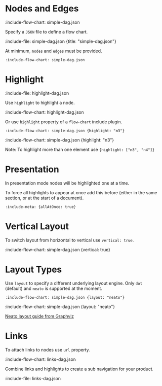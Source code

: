 # Nodes and Edges

:include-flow-chart: simple-dag.json

Specify a `JSON` file to define a flow chart.  

:include-file: simple-dag.json {title: "simple-dag.json"}

At minimum, `nodes` and `edges` must be provided.

    :include-flow-chart: simple-dag.json
    

# Highlight

:include-file: highlight-dag.json     

Use `highlight` to highlight a node.

:include-flow-chart: highlight-dag.json

Or use `highlight` property of a `flow-chart` include plugin.

    :include-flow-chart: simple-dag.json {highlight: "n3"}
    
:include-flow-chart: simple-dag.json {highlight: "n3"}

Note: To highlight more than one element use `{highlight: ["n3", "n4"]}`

# Presentation

In presentation mode nodes will be highlighted one at a time.

To force all highlights to appear at once add this before (either in the same section, or at the start of a document).

    :include-meta: {allAtOnce: true}

# Vertical Layout

To switch layout from horizontal to vertical use `vertical: true`.

:include-flow-chart: simple-dag.json {vertical: true}

# Layout Types

Use `layout` to specify a different underlying layout engine. Only `dot` (default) and `neato` is 
supported at the moment.

    :include-flow-chart: simple-dag.json {layout: "neato"}

:include-flow-chart: simple-dag.json {layout: "neato"}

[Neato layout guide from Graphviz](https://www.graphviz.org/pdf/neatoguide.pdf)

# Links
  
To attach links to nodes use `url` property.
            
:include-flow-chart: links-dag.json     
        
Combine links and highlights to create a sub navigation for your product.
         
:include-file: links-dag.json     
            


